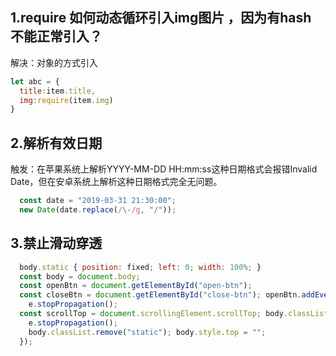 <!--
 * @Author: your name
 * @Date: 2021-10-09 09:47:16
 * @LastEditTime: 2021-10-09 09:47:16
 * @LastEditors: Please set LastEditors
 * @Description: In User Settings Edit
 * @FilePath: \lcz_document\docs\js\accumulation.md
-->
## 1.require 如何动态循环引入img图片 ，因为有hash 不能正常引入？
解决：对象的方式引入
```js
let abc = {
  title:item.title,
  img:require(item.img)
}
```

## 2.解析有效日期
触发：在苹果系统上解析YYYY-MM-DD HH:mm:ss这种日期格式会报错Invalid Date，但在安卓系统上解析这种日期格式完全无问题。
```js
  const date = "2019-03-31 21:30:00"; 
  new Date(date.replace(/\-/g, "/"));

```
## 3.禁止滑动穿透
```js
  body.static { position: fixed; left: 0; width: 100%; }
  const body = document.body;
  const openBtn = document.getElementById("open-btn"); 
  const closeBtn = document.getElementById("close-btn"); openBtn.addEventListener("click", e => { 
    e.stopPropagation(); 
  const scrollTop = document.scrollingElement.scrollTop; body.classList.add("static"); body.style.top = `-${scrollTop}px`; }); closeBtn.addEventListener("click", e => { 
    e.stopPropagation();
    body.classList.remove("static"); body.style.top = ""; 
  });


```